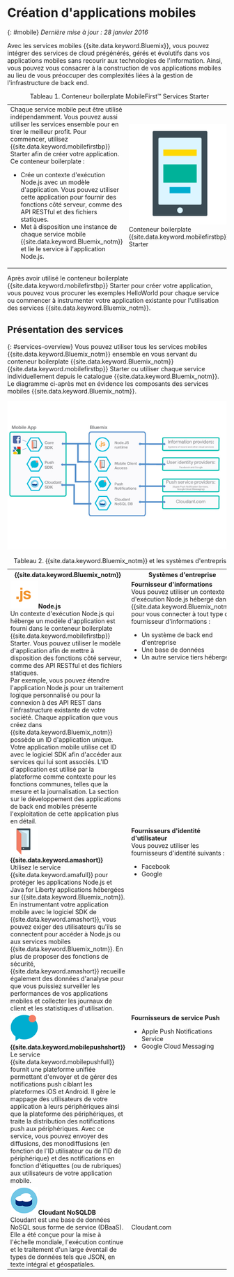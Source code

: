 ﻿# Création d'applications mobiles
{: #mobile}
*Dernière mise à jour : 28 janvier 2016* 

Avec les services mobiles {{site.data.keyword.Bluemix}}, vous pouvez intégrer des services de cloud prégénérés, gérés et
évolutifs dans vos applications
mobiles sans recourir aux technologies de l'information. Ainsi, vous pouvez vous consacrer à la construction de vos applications mobiles au lieu de vous préoccuper des complexités liées à la gestion de
l'infrastructure de back end.

<table><caption>Tableau 1. Conteneur boilerplate MobileFirst&trade; Services Starter</caption>
<tr>
	<td>Chaque service mobile peut être utilisé indépendamment. Vous pouvez aussi utiliser les services ensemble pour en tirer le meilleur
profit. Pour commencer, utilisez {{site.data.keyword.mobilefirstbp}} Starter afin de créer votre application. Ce conteneur boilerplate :
		<ul>
			<li>Crée un contexte d'exécution Node.js avec un modèle d'application. Vous pouvez utiliser cette application pour fournir des fonctions côté serveur,
comme des API RESTful et des fichiers statiques. <!-- You can read more about operating this application in the Developing Mobile Backend section.--> </li>
			<li>
Met à disposition une instance de chaque service mobile {{site.data.keyword.Bluemix_notm}} et lie le service à l'application Node.js. </li>
		</ul>
	</td>
	<td> <img src="images/mf_boiler_icon.png" alt="Services mobiles Bluemix" width="500"> Conteneur boilerplate {{site.data.keyword.mobilefirstbp}} Starter </td>
</tr>
</table>

Après avoir utilisé le conteneur boilerplate {{site.data.keyword.mobilefirstbp}} Starter pour créer votre application, vous pouvez vous
procurer les exemples
HelloWorld pour chaque service ou commencer à instrumenter votre application existante pour l'utilisation des services
{{site.data.keyword.Bluemix_notm}}.


## Présentation des services
{: #services-overview}
Vous pouvez utiliser tous les services mobiles {{site.data.keyword.Bluemix_notm}} ensemble en vous servant du conteneur boilerplate {{site.data.keyword.Bluemix_notm}} {{site.data.keyword.mobilefirstbp}} Starter ou utiliser chaque
service individuellement depuis le catalogue {{site.data.keyword.Bluemix_notm}}. Le diagramme ci-après met en évidence les composants des services
mobiles {{site.data.keyword.Bluemix_notm}}.

![Architecture des services mobiles {{site.data.keyword.Bluemix_notm}}](images/bms_architecture.jpg)

<table>
<caption>Tableau 2. {{site.data.keyword.Bluemix_notm}} et les systèmes d'entreprise</caption>
<th>{{site.data.keyword.Bluemix_notm}}</th>
<th>Systèmes d'entreprise</th>
<tr>
<td> <img src="images/i_js_64.png" alt="Icône de contexte d'exécution Node.js"><b>Node.js</b> <br/> Un contexte d'exécution Node.js qui héberge un
modèle d'application est fourni dans le conteneur boilerplate {{site.data.keyword.mobilefirstbp}} Starter. Vous pouvez utiliser le modèle d'application afin de mettre à
disposition des fonctions côté serveur, comme des API RESTful et des fichiers statiques. <br/>Par exemple, vous pouvez étendre l'application Node.js
pour un traitement logique personnalisé ou pour la connexion à des API REST dans l'infrastructure existante de votre société. Chaque application que vous
créez dans {{site.data.keyword.Bluemix_notm}} possède un ID d'application unique. Votre application mobile utilise cet ID avec le logiciel SDK afin d'accéder aux services qui
lui sont associés. L'ID d'application est utilisé par la plateforme comme contexte pour les fonctions communes, telles que la mesure et la
journalisation.
La section sur le développement des applications de back end mobiles présente l'exploitation de cette application plus en détail.</td>
<td valign="top"><b>Fournisseur d'informations</b> <br/>Vous pouvez utiliser un contexte d'exécution Node.js hébergé dans {{site.data.keyword.Bluemix_notm}} pour vous connecter
à tout type de fournisseur d'informations :
<ul>
	<li>Un système de back end d'entreprise</li>
	<li>Une base de données </li>
	<li>Un autre service tiers hébergé</li>
</ul>
</td>
</tr>
<tr>
<td><img src="images/catalog_icons-05.png" alt="Icône du service {{site.data.keyword.amashort}}"> <b>{{site.data.keyword.amashort}}</b><br/>Utilisez le service {{site.data.keyword.amafull}} pour protéger les applications Node.js et Java for Liberty applications hébergées sur {{site.data.keyword.Bluemix_notm}}. En instrumentant votre application mobile avec le logiciel SDK de
{{site.data.keyword.amashort}}, vous pouvez exiger des utilisateurs qu'ils se connectent pour accéder à Node.js ou aux services mobiles
{{site.data.keyword.Bluemix_notm}}. En plus de proposer des fonctions de sécurité, {{site.data.keyword.amashort}} recueille également des données d'analyse
pour que vous puissiez surveiller les performances de vos applications mobiles et collecter les journaux de client et les statistiques d'utilisation. </td>
<td valign="top"><b>Fournisseurs d'identité d'utilisateur</b> <br/>Vous pouvez utiliser les fournisseurs d'identité suivants : <ul><li>Facebook</li><li>Google</li></ul></td>
</tr>
<tr>
<td><img src="images/catalog_icons-09.png" alt="Icône du service Push Notifications">
<b>{{site.data.keyword.mobilepushshort}}</b><br/>Le service
{{site.data.keyword.mobilepushfull}} fournit une plateforme unifiée permettant d'envoyer et de gérer des notifications push ciblant les plateformes iOS et Android. Il gère le
mappage des utilisateurs de votre application à leurs périphériques ainsi que la plateforme des périphériques, et traite la distribution des
notifications
push aux périphériques. Avec ce service, vous pouvez envoyer des diffusions, des monodiffusions (en fonction de l'ID utilisateur ou de l'ID de
périphérique) et des notifications en fonction d'étiquettes (ou de rubriques) aux utilisateurs de votre application
mobile.</td>
<td valign="top"><b>Fournisseurs de service Push</b><ul><li>Apple Push Notifications Service</li><li>Google Cloud Messaging</li></ul></td>
</tr>
<tr>
<td><img src="images/cloudant64.png" alt="Icône du service Cloudant"><b>Cloudant NoSQLDB</b><br/> Cloudant est une base de données NoSQL sous forme
de service (DBaaS). Elle a été conçue pour la mise à l'échelle mondiale, l'exécution continue et le
traitement d'un large éventail de types de données tels que JSON, en texte intégral et géospatiales. </td>
<td>Cloudant.com</td>
</tr>
</table>
